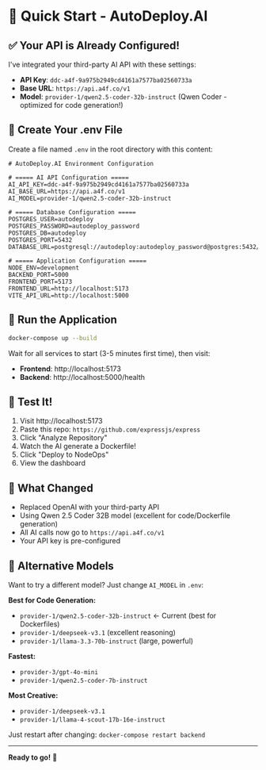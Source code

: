 # 🚀 Quick Start - AutoDeploy.AI

## ✅ Your API is Already Configured!

I've integrated your third-party AI API with these settings:

- **API Key**: `ddc-a4f-9a975b2949cd4161a7577ba02560733a`
- **Base URL**: `https://api.a4f.co/v1`
- **Model**: `provider-1/qwen2.5-coder-32b-instruct` (Qwen Coder - optimized for code generation!)

## 📝 Create Your .env File

Create a file named `.env` in the root directory with this content:

```env
# AutoDeploy.AI Environment Configuration

# ===== AI API Configuration =====
AI_API_KEY=ddc-a4f-9a975b2949cd4161a7577ba02560733a
AI_BASE_URL=https://api.a4f.co/v1
AI_MODEL=provider-1/qwen2.5-coder-32b-instruct

# ===== Database Configuration =====
POSTGRES_USER=autodeploy
POSTGRES_PASSWORD=autodeploy_password
POSTGRES_DB=autodeploy
POSTGRES_PORT=5432
DATABASE_URL=postgresql://autodeploy:autodeploy_password@postgres:5432/autodeploy

# ===== Application Configuration =====
NODE_ENV=development
BACKEND_PORT=5000
FRONTEND_PORT=5173
FRONTEND_URL=http://localhost:5173
VITE_API_URL=http://localhost:5000
```

## 🚀 Run the Application

```bash
docker-compose up --build
```

Wait for all services to start (3-5 minutes first time), then visit:
- **Frontend**: http://localhost:5173
- **Backend**: http://localhost:5000/health

## 🧪 Test It!

1. Visit http://localhost:5173
2. Paste this repo: `https://github.com/expressjs/express`
3. Click "Analyze Repository"
4. Watch the AI generate a Dockerfile!
5. Click "Deploy to NodeOps"
6. View the dashboard

## 🎯 What Changed

- Replaced OpenAI with your third-party API
- Using Qwen 2.5 Coder 32B model (excellent for code/Dockerfile generation)
- All AI calls now go to `https://api.a4f.co/v1`
- Your API key is pre-configured

## 🔧 Alternative Models

Want to try a different model? Just change `AI_MODEL` in `.env`:

**Best for Code Generation:**
- `provider-1/qwen2.5-coder-32b-instruct` ← Current (best for Dockerfiles)
- `provider-1/deepseek-v3.1` (excellent reasoning)
- `provider-1/llama-3.3-70b-instruct` (large, powerful)

**Fastest:**
- `provider-3/gpt-4o-mini`
- `provider-1/qwen2.5-coder-7b-instruct`

**Most Creative:**
- `provider-1/deepseek-v3.1`
- `provider-1/llama-4-scout-17b-16e-instruct`

Just restart after changing: `docker-compose restart backend`

---

**Ready to go!** 🎉




